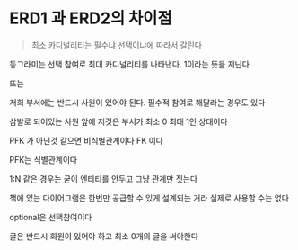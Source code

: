 # ERD1 과 ERD2의 차이점

> 최소 카디널리티는 필수냐 선택이냐에 따라서 갈린다

동그라미는 선택 참여로 최대 카디널리티를 나타낸다. 1이라는 뜻을 지닌다

또는

저희 부서에는 반드시 사원이 있어야 된다. 필수적 참여로 해달라는 경우도 있다

삼발로 되어있는 사원 앞에 저것은 부서가 최소 0 최대 1인 상태이다

PFK 가 아닌것 같으면 비식별관계이다 FK 이다

PFK는 식별관계이다

1:N 같은 경우는 굳이 엔티티를 안두고 그냥 관계만 짓는다

책에 있는 다이어그램은 한번만 공급할 수 있게 설계되는 거라 실제로 사용할 수는 없다

optional은 선택참여이다

글은 반드시 회원이 있어야 하고 최소 0개의 글을 써야한다





